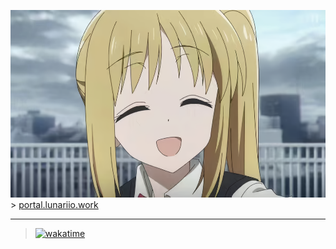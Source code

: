 <img height=300 src="assets/p1.png"/> > <a href="portal.lunariio.work">portal.lunariio.work</a>

---

> [![wakatime](https://wakatime.com/badge/user/018e7e52-964b-4974-9d57-6830481dce03.svg/)](https://wakatime.com/@018e7e52-964b-4974-9d57-6830481dce03)
